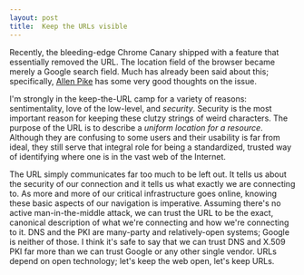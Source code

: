 ```yaml
---
layout: post
title:  Keep the URLs visible
---
```


Recently, the bleeding-edge Chrome Canary shipped with a feature that essentially removed the URL. The location field of the browser became merely a Google search field. Much has already been said about this; specifically, [Allen Pike](http://www.allenpike.com/2014/burying-the-url/) has some very good thoughts on the issue.

I'm strongly in the keep-the-URL camp for a variety of reasons: sentimentality, love of the low-level, and *security*. Security is the most important reason for keeping these clutzy strings of weird characters. The purpose of the URL is to describe a *uniform location for a resource*. Although they are confusing to some users and their usability is far from ideal, they still serve that integral role for being a standardized, trusted way of identifying where one is in the vast web of the Internet.

The URL simply communicates far too much to be left out. It tells us about the security of our connection and it tells us what exactly we are connecting to. As more and more of our critical infrastructure goes online, knowing these basic aspects of our navigation is imperative. Assuming there's no active man-in-the-middle attack, we can trust the URL to be the exact, canonical description of what we're connecting and how we're connecting to it. DNS and the PKI are many-party and relatively-open systems; Google is neither of those. I think it's safe to say that we can trust DNS and X.509 PKI far more than we can trust Google or any other single vendor. URLs depend on open technology; let's keep the web open, let's keep URLs.
